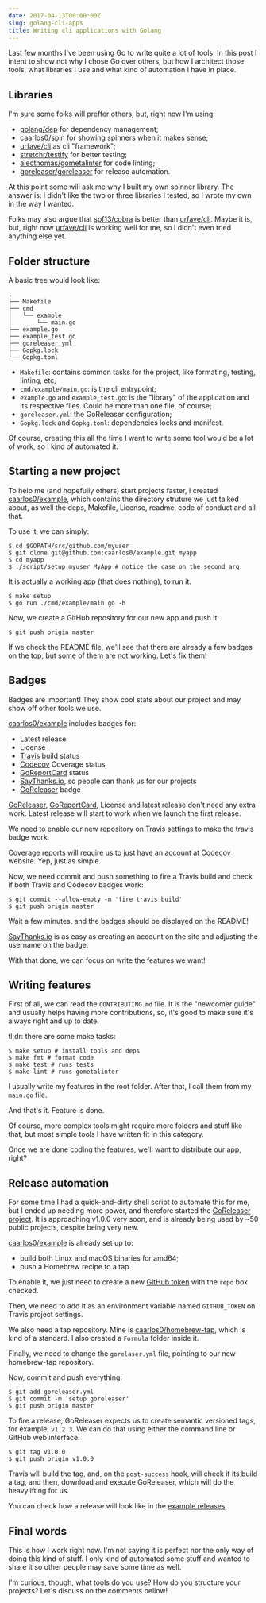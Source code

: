 ```yaml
---
date: 2017-04-13T00:00:00Z
slug: golang-cli-apps
title: Writing cli applications with Golang
---
```


Last few months I've been using Go to write quite a lot of tools. In this post
I intent to show not why I chose Go over others, but how I architect
those tools, what libraries I use and what kind of automation I have in place.

## Libraries

I'm sure some folks will preffer others, but, right now I'm using:

- [golang/dep] for dependency management;
- [caarlos0/spin] for showing spinners when it makes sense;
- [urfave/cli] as cli "framework";
- [stretchr/testify] for better testing;
- [alecthomas/gometalinter] for code linting;
- [goreleaser/goreleaser] for release automation.

At this point some will ask me why I built my own spinner library. The
answer is: I didn't like the two or three libraries I tested, so I wrote
my own in the way I wanted.

Folks may also argue that [spf13/cobra] is better than [urfave/cli].
Maybe it is, but, right now [urfave/cli] is working well for me, so
I didn't even tried anything else yet.

## Folder structure

A basic tree would look like:

```
.
├── Makefile
├── cmd
│   └── example
│       └── main.go
├── example.go
├── example_test.go
├── goreleaser.yml
├── Gopkg.lock
└── Gopkg.toml
```

- `Makefile`: contains common tasks for the project, like formating, testing,
linting, etc;
- `cmd/example/main.go`: is the cli entrypoint;
- `example.go` and `example_test.go`: is the "library" of the application and
its respective files. Could be more than one file, of course;
- `goreleaser.yml`: the GoReleaser configuration;
- `Gopkg.lock` and `Gopkg.toml`: dependencies locks and manifest.

Of course, creating this all the time I want to write some tool would be
a lot of work, so I kind of automated it.

## Starting a new project

To help me (and hopefully others) start projects faster, I created
[caarlos0/example], which contains the directory struture we just talked about,
as well the deps, Makefile, License, readme, code of conduct and all that.

To use it, we can simply:

```console
$ cd $GOPATH/src/github.com/myuser
$ git clone git@github.com:caarlos0/example.git myapp
$ cd myapp
$ ./script/setup myuser MyApp # notice the case on the second arg
```

It is actually a working app (that does nothing), to run it:

```console
$ make setup
$ go run ./cmd/example/main.go -h
```

Now, we create a GitHub repository for our new app and push it:

```console
$ git push origin master
```

If we check the README file, we'll see that there are already a few
badges on the top, but some of them are not working. Let's fix them!

## Badges

Badges are important! They show cool stats about our project and
may show off other tools we use.

[caarlos0/example] includes badges for:

- Latest release
- License
- [Travis] build status
- [Codecov] Coverage status
- [GoReportCard] status
- [SayThanks.io], so people can thank us for our projects
- [GoReleaser] badge

[GoReleaser], [GoReportCard], License and latest release don't need any extra work.
Latest release will start to work when we launch the first release.

We need to enable our new repository on
[Travis settings](https://travis-ci.org/profile/) to make the travis badge work.

Coverage reports will require us to just have an account at [Codecov] website.
Yep, just as simple.

Now, we need commit and push something to fire a Travis build and check
if both Travis and Codecov badges work:

```console
$ git commit --allow-empty -m 'fire travis build'
$ git push origin master
```

Wait a few minutes, and the badges should be displayed on the README!

[SayThanks.io] is as easy as creating an account on the site and adjusting
the username on the badge.

With that done, we can focus on write the features we want!

## Writing features

First of all, we can read the `CONTRIBUTING.md` file.
It is the "newcomer guide" and usually helps having more contributions,
so, it's good to make sure it's always right and up to date.

tl;dr: there are some make tasks:

```console
$ make setup # install tools and deps
$ make fmt # format code
$ make test # runs tests
$ make lint # runs gometalinter
```

I usually write my features in the root folder. After that, I call
them from my `main.go` file.

And that's it. Feature is done.

Of course, more complex tools might require more folders and stuff like
that, but most simple tools I have written fit in this category.

Once we are done coding the features, we'll want to distribute our app, right?

## Release automation

For some time I had a quick-and-dirty shell script to automate this for me,
but I ended up needing more power, and therefore started the
[GoReleaser project][goreleaser]. It is approaching v1.0.0 very soon, and
is already being used by ~50 public projects, despite being very new.

[caarlos0/example] is already set up to:

- build both Linux and macOS binaries for amd64;
- push a Homebrew recipe to a tap.

To enable it, we just need to create a new
[GitHub token](https://github.com/settings/tokens/new)
with the `repo` box checked.

Then, we need to add it as an environment variable named `GITHUB_TOKEN` on
Travis  project settings.

We also need a tap repository. Mine is [caarlos0/homebrew-tap], which
is kind of a standard. I also created a `Formula` folder inside it.

Finally, we need to change the `gorelaser.yml` file, pointing to our
new homebrew-tap repository.

Now, commit and push everything:

```console
$ git add goreleaser.yml
$ git commit -m 'setup goreleaser'
$ git push origin master
```

To fire a release, GoReleaser expects us to create semantic versioned
tags, for example, `v1.2.3`. We can do that using either the command line
or GitHub web interface:

```console
$ git tag v1.0.0
$ git push origin v1.0.0
```

Travis will build the tag, and, on the `post-success` hook, will check if
its build a tag, and then, download and execute GoReleaser, which will do the
heavylifting for us.

You can check how a release will look like in the
[example releases](https://github.com/caarlos0/example/releases).

## Final words

This is how I work right now. I'm not saying it is perfect nor the only
way of doing this kind of stuff. I only kind of automated some stuff and
wanted to share it so other people may save some time as well.

I'm curious, though, what tools do you use? How do you structure your projects?
Let's discuss on the comments bellow!


[alecthomas/gometalinter]: https://github.com/alecthomas/gometalinter
[caarlos0/example]: https://github.com/caarlos0/example
[caarlos0/homebrew-tap]: https://github.com/caarlos0/homebrew-tap
[caarlos0/spin]: https://github.com/caarlos0/spin
[Codecov]: https://codecov.io
[golang/dep]: https://github.com/golang/dep
[GoReleaser]: https://github.com/goreleaser/goreleaser
[goreleaser]: https://github.com/goreleaser/goreleaser
[goreleaser/goreleaser]: https://github.com/goreleaser/goreleaser
[GoReportCard]: https://goreportcard.com/
[SayThanks.io]: https://saythanks.io
[spf13/cobra]: https://github.com/spf13/cobra
[stretchr/testify]: https://github.com/stretchr/testify
[Travis]: http://travis-ci.org
[urfave/cli]: https://github.com/urfave/cli
